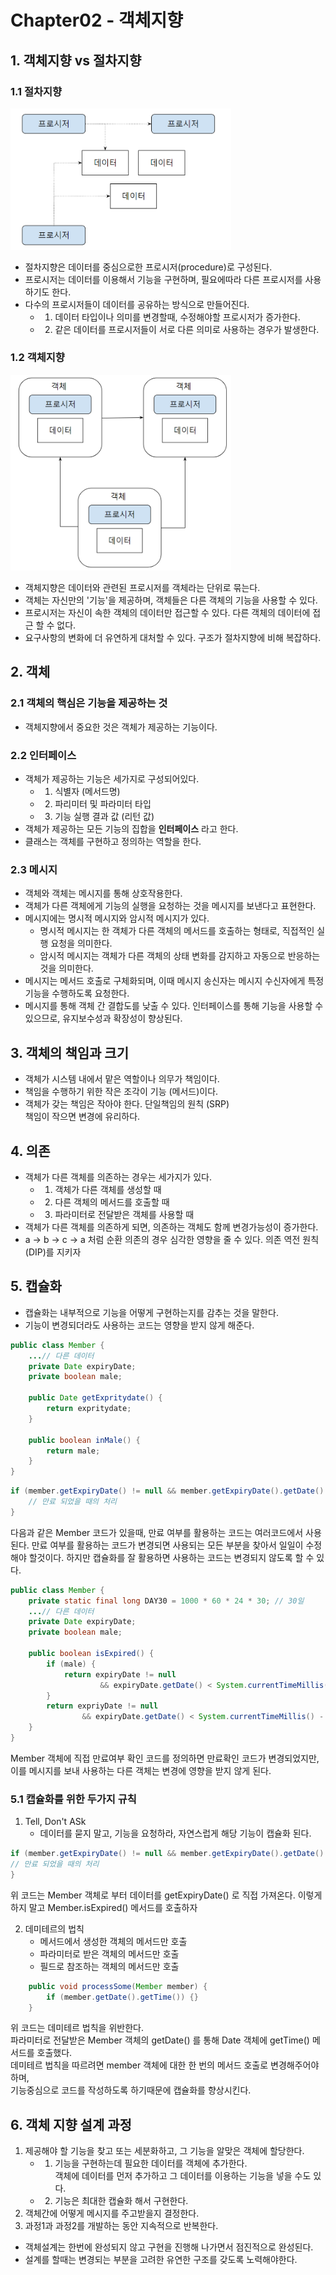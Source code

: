 # Chapter02 - 객체지향

## 1. 객체지향 vs 절차지향
### 1.1 절차지향
<img src="img_1.png" alt="절차지향 이미지" width="70%" height="60%"><br>
- 절차지향은 데이터를 중심으로한 프로시저(procedure)로 구성된다.
- 프로시저는 데이터를 이용해서 기능을 구현하며, 필요에따라 다른 프로시저를 사용하기도 한다.
- 다수의 프로시저들이 데이터를 공유하는 방식으로 만들어진다. 
  - 1. 데이터 타입이나 의미를 변경할때, 수정해야할 프로시저가 증가한다.
  - 2. 같은 데이터를 프로시저들이 서로 다른 의미로 사용하는 경우가 발생한다.

### 1.2 객체지향
<img src="img_2.png" alt="객체지향 이미지" width="70%" height="50%"><br>
- 객체지향은 데이터와 관련된 프로시저를 객체라는 단위로 묶는다.
- 객체는 자신만의 '기능'을 제공하며, 객체들은 다른 객체의 기능을 사용할 수 있다.
- 프로시저는 자신이 속한 객체의 데이터만 접근할 수 있다. 다른 객체의 데이터에 접근 할 수 없다.
- 요구사항의 변화에 더 유연하게 대처할 수 있다. 구조가 절차지향에 비해 복잡하다.

## 2. 객체
### 2.1 객체의 핵심은 기능을 제공하는 것
- 객체지향에서 중요한 것은 객체가 제공하는 기능이다.

### 2.2 인터페이스
- 객체가 제공하는 기능은 세가지로 구성되어있다.
    - 1. 식별자 (메서드명)
    - 2. 파리미터 및 파라미터 타입
    - 3. 기능 실행 결과 값 (리턴 값)
- 객체가 제공하는 모든 기능의 집합을 <strong>인터페이스</strong> 라고 한다.
- 클래스는 객체를 구현하고 정의하는 역할을 한다.

### 2.3 메시지
- 객체와 객체는 메시지를 통해 상호작용한다.
- 객체가 다른 객체에게 기능의 실행을 요청하는 것을 메시지를 보낸다고 표현한다.
- 메시지에는 명시적 메시지와 암시적 메시지가 있다.
    - 명시적 메시지는 한 객체가 다른 객체의 메서드를 호출하는 형태로, 직접적인 실행 요청을 의미한다.
    - 암시적 메시지는 객체가 다른 객체의 상태 변화를 감지하고 자동으로 반응하는 것을 의미한다.
- 메시지는 메서드 호출로 구체화되며, 이때 메시지 송신자는 메시지 수신자에게 특정 기능을 수행하도록 요청한다.
- 메시지를 통해 객체 간 결합도를 낮출 수 있다. 인터페이스를 통해 기능을 사용할 수 있으므로, 유지보수성과 확장성이 향상된다.

## 3. 객체의 책임과 크기
- 객체가 시스템 내에서 맡은 역할이나 의무가 책임이다.
- 책임을 수행하기 위한 작은 조각이 기능 (메서드)이다.
- 객체가 갖는 책임은 작아야 한다. 단일책임의 원칙 (SRP)<br> 책임이 작으면 변경에 유리하다.

## 4. 의존
- 객체가 다른 객체를 의존하는 경우는 세가지가 있다.
  - 1. 객체가 다른 객체를 생성할 때
  - 2. 다른 객체의 메서드를 호출할 때
  - 3. 파라미터로 전달받은 객체를 사용할 때
- 객체가 다른 객체를 의존하게 되면, 의존하는 객체도 함께 변경가능성이 증가한다. 
- a -> b -> c -> a 처럼 순환 의존의 경우 심각한 영향을 줄 수 있다. 의존 역전 원칙 (DIP)를 지키자

## 5. 캡슐화
- 캡슐화는 내부적으로 기능을 어떻게 구현하는지를 감추는 것을 말한다.
- 기능이 변경되더라도 사용하는 코드는 영향을 받지 않게 해준다.

```java
public class Member {
    ...// 다른 데이터
    private Date expiryDate;
    private boolean male;
    
    public Date getExpritydate() {
        return expritydate;
    }
    
    public boolean inMale() {
        return male;
    }
}
```
```java
if (member.getExpiryDate() != null && member.getExpiryDate().getDate() < System.currentTimeMillis()) {
    // 만료 되었을 때의 처리
}
```
다음과 같은 Member 코드가 있을때, 만료 여부를 활용하는 코드는 여러코드에서 사용된다. 
만료 여부를 활용하는 코드가 변경되면 사용되는 모든 부분을 찾아서 일일이 수정해야 할것이다. 
하지만 캡슐화를 잘 활용하면 사용하는 코드는 변경되지 않도록 할 수 있다.
```java
public class Member {
    private static final long DAY30 = 1000 * 60 * 24 * 30; // 30일
    ...// 다른 데이터
    private Date expiryDate;
    private boolean male;
    
    public boolean isExpired() {
        if (male) {
            return expiryDate != null 
                    && expiryDate.getDate() < System.currentTimeMillis();
        }
        return expriyDate != null 
                && expiryDate.getDate() < System.currentTimeMillis() - DAY30;
    }
}
```
Member 객체에 직접 만료여부 확인 코드를 정의하면 만료확인 코드가 변경되었지만,
이를 메시지를 보내 사용하는 다른 객체는 변경에 영향을 받지 않게 된다.

### 5.1 캡슐화를 위한 두가지 규칙
1. Tell, Don't ASk
    - 데이터를 묻지 말고, 기능을 요청하라, 자연스럽게 해당 기능이 캡슐화 된다.
```java
if (member.getExpiryDate() != null && member.getExpiryDate().getDate() < System.currentTimeMillis()) {
// 만료 되었을 때의 처리
}
```
위 코드는 Member 객체로 부터 데이터를 getExpiryDate() 로 직접 가져온다. 이렇게 하지 말고 Member.isExpired() 메서드를 호출하자

2. 데미테르의 법칙
    - 메서드에서 생성한 객체의 메서드만 호출
    - 파라미터로 받은 객체의 메서드만 호출
    - 필드로 참조하는 객체의 메서드만 호출
```java
    public void processSome(Member member) {
        if (member.getDate().getTime()) {}
    }
```
위 코드는 데미테르 법칙을 위반한다. <br>
파라미터로 전달받은 Member 객체의 getDate() 를 통해
Date 객체에 getTime() 메서드를 호출했다.
<br>
데미테르 법칙을 따르려면 member 객체에 대한 한 번의 메서드 호출로 변경해주어야 하며,<br> 기능중심으로 코드를 작성하도록 하기때문에 캡슐화를 향상시킨다.

## 6. 객체 지향 설계 과정

1. 제공해야 할 기능을 찾고 또는 세분화하고, 그 기능을 알맞은 객체에 할당한다.
    - 1. 기능을 구현하는데 필요한 데이터를 객체에 추가한다.<br> 객체에 데이터를 먼저 추가하고 그 데이터를 이용하는 기능을 넣을 수도 있다.
    - 2. 기능은 최대한 캡슐화 해서 구현한다.
2. 객체간에 어떻게 메시지를 주고받을지 결정한다.
3. 과정1과 과정2를 개발하는 동안 지속적으로 반복한다.

- 객체설계는 한번에 완성되지 않고 구현을 진행해 나가면서 점진적으로 완성된다.
- 설계를 할때는 변경되는 부분을 고려한 유연한 구조를 갖도록 노력해야한다.
